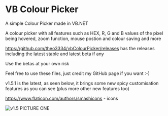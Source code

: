 # VB Colour Picker

A simple Colour Picker made in VB.NET

A colour picker with all features such as HEX, R, G and B values of the pixel being hovered, zoom function, mouse postion and colour saving and more

https://github.com/theo3334/vbColourPicker/releases has the releases including the latest stable and latest beta if any

Use the betas at your own risk

Feel free to use these files, just credit my GitHub page if you want :-)

v1.5.1 is the latest, as seen below, it brings some new spicy customisation features as you can see (plus more other new features too)

https://www.flaticon.com/authors/smashicons - icons

![v1.5 PICTURE ONE](https://i.imgur.com/KloHwVK.png)
